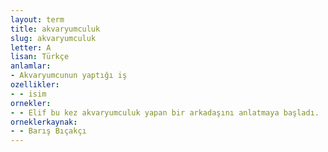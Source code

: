 ```yaml
---
layout: term
title: akvaryumculuk
slug: akvaryumculuk
letter: A
lisan: Türkçe
anlamlar:
- Akvaryumcunun yaptığı iş
ozellikler:
- - isim
ornekler:
- - Elif bu kez akvaryumculuk yapan bir arkadaşını anlatmaya başladı.
orneklerkaynak:
- - Barış Bıçakçı
---
```

